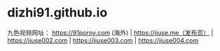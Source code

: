 # dizhi91.github.io
九色视频网址：
https://91porny.com (海外) | 
https://jiuse.me（发布页） | 
https://jiuse002.com | 
https://jiuse003.com | 
https://jiuse004.com
